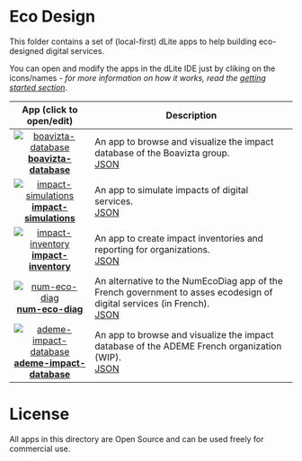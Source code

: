 
# Eco Design

This folder contains a set of (local-first) dLite apps to help building eco-designed digital services.

You can open and modify the apps in the dLite IDE just by cliking on the icons/names - *for more information on how it works, read the [getting started section](../README.md#getting-started)*.

| App (click to open/edit)    | Description   |
| :-------------: | ------------- |
| [![boavizta-database](https://img.icons8.com/stickers/100/search-database.png)](https://platform.dlite.io/?src=https://raw.githubusercontent.com/cincheo/dlite/main/apps/boavizta-database/boavizta-database.json)<br>**[boavizta-database](https://platform.dlite.io/?src=https://raw.githubusercontent.com/cincheo/dlite/main/apps/boavizta-database/boavizta-database.json)** | An app to browse and visualize the impact database of the Boavizta group.<br>[JSON](boavizta-database/boavizta-database.json) |  
| [![impact-simulations](https://img.icons8.com/stickers/100/combo-chart.png)](https://platform.dlite.io/?src=https://raw.githubusercontent.com/cincheo/dlite/main/apps/impact-simulations/impact-simulations.json)<br>**[impact-simulations](https://platform.dlite.io/?src=https://raw.githubusercontent.com/cincheo/dlite/main/apps/impact-simulations/impact-simulations.json)** | An app to simulate impacts of digital services.<br>[JSON](impact-simulations/impact-simulations.json) |  
| [![impact-inventory](https://img.icons8.com/stickers/100/inspection.png)](https://platform.dlite.io/?src=https://raw.githubusercontent.com/cincheo/dlite/main/apps/impact-inventory/impact-inventory.json)<br>**[impact-inventory](https://platform.dlite.io/?src=https://raw.githubusercontent.com/cincheo/dlite/main/apps/impact-inventory/impact-inventory.json)** | An app to create impact inventories and reporting for organizations.<br>[JSON](impact-inventory/impact-inventory.json) |  
| [![num-eco-diag](https://img.icons8.com/stickers/100/test.png)](https://platform.dlite.io/?src=https://raw.githubusercontent.com/cincheo/dlite/main/apps/num-eco-diag/num-eco-diag.json)<br>**[num-eco-diag](https://platform.dlite.io/?src=https://raw.githubusercontent.com/cincheo/dlite/main/apps/num-eco-diag/num-eco-diag.json)** | An alternative to the NumEcoDiag app of the French government to asses ecodesign of digital services (in French).<br>[JSON](num-eco-diag/num-eco-diag.json) |  
| [![ademe-impact-database](https://img.icons8.com/stickers/100/search-database.png)](https://platform.dlite.io/?src=https://raw.githubusercontent.com/cincheo/dlite/main/apps/ademe-impact-database/ademe-impact-database.json)<br>**[ademe-impact-database](https://platform.dlite.io/?src=https://raw.githubusercontent.com/cincheo/dlite/main/apps/ademe-impact-database/ademe-impact-database.json)** | An app to browse and visualize the impact database of the ADEME French organization (WIP).<br>[JSON](ademe-impact-database/ademe-impact-database.json) |  

# License

All apps in this directory are Open Source and can be used freely for commercial use.

